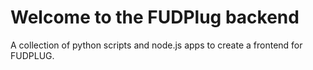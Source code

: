 # Welcome to the FUDPlug backend
A collection of python scripts and node.js apps to create a frontend for FUDPLUG.
